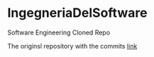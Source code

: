 # IngegneriaDelSoftware
Software Engineering Cloned Repo

The  originsl repository with the commits
[link](https://github.com/MrcXausa/IngegneriaDelSoftware)
